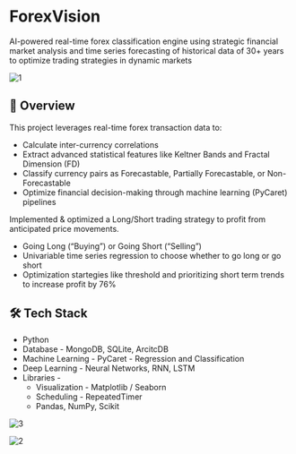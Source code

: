 # ForexVision
AI-powered real-time forex classification engine using strategic financial market analysis and time series forecasting of historical data of 30+ years to optimize trading strategies in dynamic markets

![1](https://github.com/user-attachments/assets/dbe0afea-bb8a-4a80-9699-bffe99f22bb1)

## 📌 Overview
This project leverages real-time forex transaction data to:

 - Calculate inter-currency correlations
 - Extract advanced statistical features like Keltner Bands and Fractal Dimension (FD)
 - Classify currency pairs as Forecastable, Partially Forecastable, or Non-Forecastable
 - Optimize financial decision-making through machine learning (PyCaret) pipelines

Implemented & optimized a Long/Short trading strategy to profit from anticipated price movements.

- Going Long (“Buying”) or Going Short (“Selling”)
- Univariable time series regression to choose whether to go long or go short
- Optimization startegies like threshold and prioritizing short term trends to increase profit by 76%


## 🛠️ Tech Stack
  
 - Python
 - Database - MongoDB, SQLite, ArcitcDB
 - Machine Learning - PyCaret - Regression and Classification
 - Deep Learning - Neural Networks, RNN, LSTM
 - Libraries - 
    - Visualization - Matplotlib / Seaborn
    - Scheduling - RepeatedTimer
    - Pandas, NumPy, Scikit

![3](https://github.com/user-attachments/assets/7ebb36a0-3fe4-4904-81cc-f859ef47d19d)

![2](https://github.com/user-attachments/assets/5f46b0d1-c609-4e3f-880f-5186bb0587d2)


